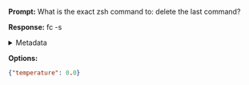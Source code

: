 **Prompt:**
What is the exact zsh command to: delete the last command?

**Response:**
fc -s

<details><summary>Metadata</summary>

- Duration: 858 ms
- Datetime: 2023-08-16T08:18:25.267398
- Model: gpt-3.5-turbo-0613

</details>

**Options:**
```json
{"temperature": 0.0}
```

